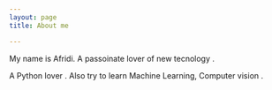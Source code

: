 ```yaml
---
layout: page
title: About me

---
```


My name is Afridi. A passoinate lover of new tecnology .

A Python lover . Also try to learn Machine Learning, Computer vision .


